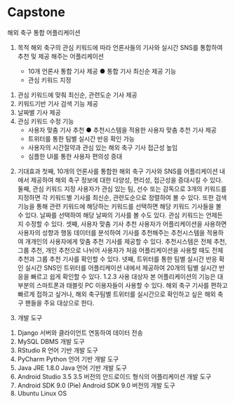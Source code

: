 # Capstone
해외 축구 통합 어플리케이션
1. 목적
    해외 축구의 관심 키워드에 따라 언론사들의 기사와 실시간 SNS를 통합하여 추천 및 제공      해주는 어플리케이션

    - 10개 언론사 통합 기사 제공
● 통합 기사 최신순 제공 기능
    - 관심 키워드 지정
1) 관심 키워드에 맞춰 최신순, 관련도순 기사 제공
2) 키워드기반 기사 검색 기능 제공
3) 날짜별 기사 제공
4) 관심 키워드 수정 기능
    - 사용자 맞춤 기사 추천
● 추천시스템을 적용한 사용자 맞춤 추천 기사 제공    
    - 트위터를 통한 팀별 실시간 반응 확인 가능
    - 사용자의 시간절약과 관심 있는 해외 축구 기사 접근성 높임
    - 심플한 UI를 통한 사용자 편의성 증대
    

2. 기대효과
첫째, 10개의 언론사를 통합한 해외 축구 기사와 SNS를 어플리케이션 내에서 제공하여 해외 축구 정보에 대한 다양성, 편리성, 접근성을 증대시킬 수 있다.
둘째, 관심 키워드 지정
	 사용자가 관심 있는 팀, 선수 또는 감독으로 3개의 키워드를 지정하면 각 키워드별 기사를 최신순, 관련도순으로 정렬하여 볼 수 있다. 또한 검색 기능을 통해 관련 키워드에 해당하는 키워드를 선택하면 해당 키워드 기사들을 볼 수 있다. 날짜를 선택하여 해당 날짜의 기사를 볼 수도 있다. 관심 키워드는 언제든지 수정할 수 있다.
셋째, 사용자 맞춤 기사 추천
	 사용자가 어플리케이션을 사용하면 사용자의 성향과 행동 데이터를 분석하여 기사를 추천해주는 추천시스템을 적용하여 개개인의 사용자에게 맞춤 추천 기사를 제공할 수 있다. 추천시스템은 전체 추천, 그룹 추천, 개인 추천으로 나뉘어 사용자가 처음 어플리케이션을 사용할 때도 전체 추천과 그룹 추천 기사를 확인할 수 있다.
넷째, 트위터를 통한 팀별 실시간 반응 확인
	  실시간 SNS인 트위터를 어플리케이션 내에서 제공하여 20개의 팀별 실시간 반응을 빠르고 쉽게 확인할 수 있다.
1.2.3 사용 대상자
 본 어플리케이션의 기능은 대부분의 스마트폰과 태블릿 PC 이용자들이 사용할 수 있다. 해외 축구 기사를 편하고 빠르게 접하고 싶거나, 해외 축구팀별 트위터를 실시간으로 확인하고 싶은 해외 축구 팬들을 주요 대상으로 한다.


3. 개발 도구
1) Django
   서버와 클라이언트 연동하여 데이터 전송
2) MySQL
   DBMS 개발 도구
3) RStudio
   R 언어 기반 개발 도구
4) PyCharm
 	Python 언어 기반 개발 도구
5) Java JRE 1.8.0
	Java 언어 기반 개발 도구
6) Android Studio 3.5
	3.5 버전의 안드로이드 형식의 어플리케이션 개발 도구
7) Android SDK 9.0 (Pie)
	Android SDK 9.0 버전의 개발 도구
8) Ubuntu
	Linux OS
